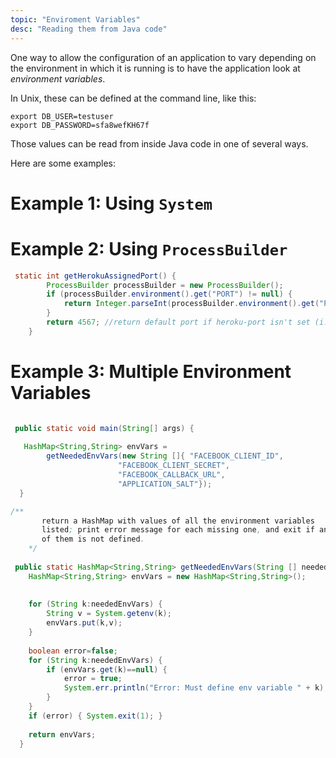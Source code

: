 ```yaml
---
topic: "Enviroment Variables"
desc: "Reading them from Java code"
---
```


One way to allow the configuration of an application to vary depending on the environment in which
it is running is to have the application look at *environment variables*.

In Unix, these can be defined at the command line, like this:

```
export DB_USER=testuser
export DB_PASSWORD=sfa8wefKH67f
```

Those values can be read from inside Java code in one of several ways.

Here are some examples:

# Example 1: Using `System`


# Example 2: Using `ProcessBuilder`

```java
 static int getHerokuAssignedPort() {
        ProcessBuilder processBuilder = new ProcessBuilder();
        if (processBuilder.environment().get("PORT") != null) {
            return Integer.parseInt(processBuilder.environment().get("PORT"));
        }
        return 4567; //return default port if heroku-port isn't set (i.e. on localhost)
    }
```

# Example 3: Multiple Environment Variables

```java

 public static void main(String[] args) {
 
   HashMap<String,String> envVars =
	    getNeededEnvVars(new String []{ "FACEBOOK_CLIENT_ID",
					    "FACEBOOK_CLIENT_SECRET",
					    "FACEBOOK_CALLBACK_URL",
					    "APPLICATION_SALT"});
  }
```

```java
/**
       return a HashMap with values of all the environment variables
       listed; print error message for each missing one, and exit if any
       of them is not defined.
    */
    
 public static HashMap<String,String> getNeededEnvVars(String [] neededEnvVars) {
	HashMap<String,String> envVars = new HashMap<String,String>();
	
	
	for (String k:neededEnvVars) {
	    String v = System.getenv(k);
	    envVars.put(k,v);
	}
	
	boolean error=false;
	for (String k:neededEnvVars) {
	    if (envVars.get(k)==null) {
		    error = true;
		    System.err.println("Error: Must define env variable " + k);
	    }
	}
	if (error) { System.exit(1); }
	
	return envVars;
  }

```
